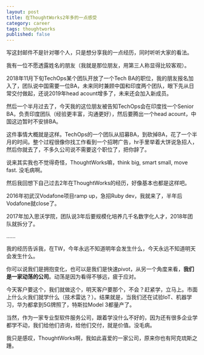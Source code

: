 ```yaml
---
layout: post
title: 在ThoughtWorks2年多的一点感受
category: career
tags: thoughtworks
published: false
---
```


写这封邮件不是针对哪个人，只是想分享我的一点经历，同时听听大家的看法。

我有一位不愿透露姓名的朋友（我就是那位朋友，用第三人称显得比较客观）。

2018年11月下旬TechOps某个团队开放了一个Tech BA的职位，我的朋友报名加入了，团队说中国需要一位BA，未来同时兼顾中国和印度两个团队，眼下先从日常交付做起，还说2019年head acount增多了，未来还会加入新成员。

然后一个半月过去了，今天我的这位朋友被告知TechOps会在印度找一个Senior BA，负责印度团队（经验更丰富，沟通更好），然后要腾出一个head acount，中国这边暂时不安排BA。

这件事情大概就是这样。TechOps的一个团队从招募BA，到砍掉BA，花了一个半月的时间。整个过程很像你找工作看到一个招聘广告，hr手里举着大饼说急招人，然后你就去了，不多久公司说不需要这个职位了，把你辞了。

说来其实我也不觉得奇怪，ThoughtWorks嘛，think big, smart small, move fast. 没毛病啊。

然后我回想下自己过去2年在ThoughtWorks的经历，好像基本也都是这样吧。

2016年初武汉Vodafone项目ramp up，急招Ruby dev，我就来了，半年后Vodafone就close了。

2017年加入思沃学院，团队说3年后要规模化培养几千名数字化人才，2018年团队就拆分了。

……

我的经历告诉我，在TW，今年永远不知道明年会发生什么，今天永远不知道明天会发生什么。

你可以说我们是拥抱变化，也可以是我们是快速pivot，从另一个角度来看，**我们是一家动荡的公司**。动荡是因为看得不够远，疲于应对。

今天客户要这个，我们就做这个，明天客户要那个，不会？赶紧学，立马上。市面上什么火我们就学什么（技术雷达？）。结果就是，当我们还在试验IoT、机器学习，华为都拿到5G牌照了，特斯拉Model 3都量产了。

当然，作为一家专业型软件服务公司，跟着学没什么不好的，因为还有很多企业学都学不动，我们给他们咨询，给他们交付，就是价值。没毛病。

我只是感叹，ThoughtWorks啊，我如此喜爱的一家公司，原来你也有阿克琉斯之踵。